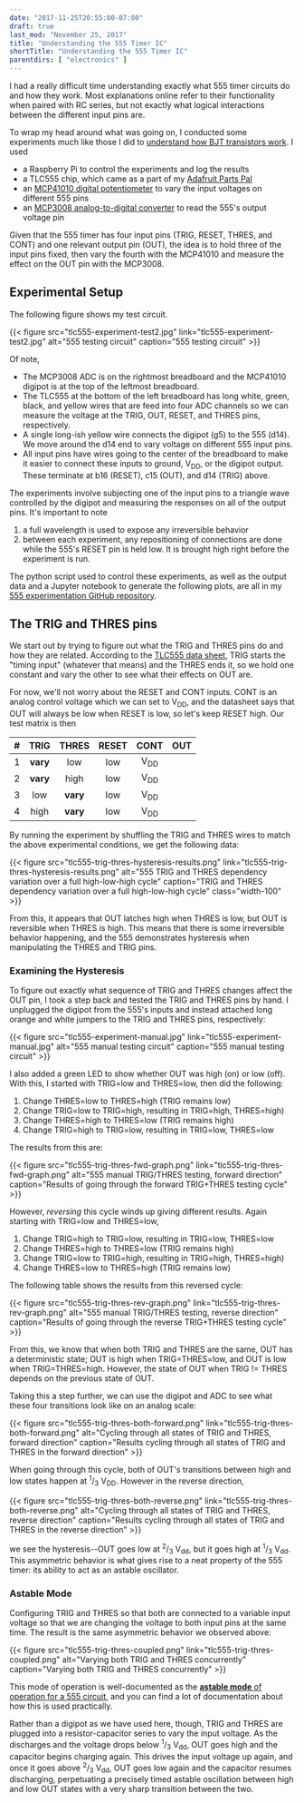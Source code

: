 ```yaml
---
date: "2017-11-25T20:55:00-07:00"
draft: true
last_mod: "November 25, 2017"
title: "Understanding the 555 Timer IC"
shortTitle: "Understanding the 555 Timer IC"
parentdirs: [ "electronics" ]
---
```


I had a really difficult time understanding exactly what 555 timer circuits do
and how they work.  Most explanations online refer to their functionality when
paired with RC series, but not exactly what logical interactions between the
different input pins are.

To wrap my head around what was going on, I conducted some experiments much like
those I did to [understand how BJT transistors work][bjt transistor page].  I
used

* a Raspberry Pi to control the experiments and log the results
* a TLC555 chip, which came as a part of my [Adafruit Parts Pal][]
* an [MCP41010 digital potentiometer][MCP41010] to vary the input voltages on different 555 pins
* an [MCP3008 analog-to-digital converter][MCP3008] to read the 555's output voltage pin

Given that the 555 timer has four input pins (TRIG, RESET, THRES, and CONT) and
one relevant output pin (OUT), the idea is to hold three of the input pins
fixed, then vary the fourth with the MCP41010 and measure the effect on the OUT
pin with the MCP3008.

## Experimental Setup

The following figure shows my test circuit.

<div class="shortcode">
{{< figure
    src="tlc555-experiment-test2.jpg"
    link="tlc555-experiment-test2.jpg"
    alt="555 testing circuit"
    caption="555 testing circuit"
>}}
</div>

Of note,

* The MCP3008 ADC is on the rightmost breadboard and the MCP41010 digipot is at
  the top of the leftmost breadboard.
* The TLC555 at the bottom of the left breadboard has long white, green, black,
  and yellow wires that are feed into four ADC channels so we can measure the
  voltage at the TRIG, OUT, RESET, and THRES pins, respectively.
* A single long-ish yellow wire connects the digipot (g5) to the 555 (d14).  We
  move around the d14 end to vary voltage on different 555 input pins.
* All input pins have wires going to the center of the breadboard
  to make it easier to connect these inputs to ground, V<sub>DD</sub>, or the
  digipot output.  These terminate at b16 (RESET), c15 (OUT), and d14 (TRIG)
  above.

The experiments involve subjecting one of the input pins to a triangle wave
controlled by the digipot and measuring the responses on all of the output pins.
It's important to note

1. a full wavelength is used to expose any irreversible behavior
2. between each experiment, any repositioning of connections are done while the
   555's RESET pin is held low.  It is brought high right before the experiment
   is run.

The python script used to control these experiments, as well as the output data
and a Jupyter notebook to generate the following plots, are all in my [555
experimentation GitHub repository][github link].


## The TRIG and THRES pins

We start out by trying to figure out what the TRIG and THRES pins do and how
they are related.  According to the [TLC555 data sheet][], TRIG starts the
"timing input" (whatever that means) and the THRES ends it, so we hold one
constant and vary the other to see what their effects on OUT are.

For now, we'll not worry about the RESET and CONT inputs.  CONT is an analog
control voltage which we can set to V<sub>DD</sub>, and the datasheet says that
OUT will always be low when RESET is low, so let's keep RESET high.  Our test
matrix is then

\# | TRIG     | THRES    | RESET | CONT           |  OUT
---|:--------:|:--------:|:-----:|:--------------:|:-----:
 1 | **vary** | low      |  low  | V<sub>DD</sub> |
 2 | **vary** | high     |  low  | V<sub>DD</sub> |
 3 | low      | **vary** |  low  | V<sub>DD</sub> |
 4 | high     | **vary** |  low  | V<sub>DD</sub> |

By running the experiment by shuffling the TRIG and THRES wires to match the
above experimental conditions, we get the following data:

<div class="shortcode">
{{< figure
    src="tlc555-trig-thres-hysteresis-results.png"
    link="tlc555-trig-thres-hysteresis-results.png"
    alt="555 TRIG and THRES dependency variation over a full high-low-high cycle"
    caption="TRIG and THRES dependency variation over a full high-low-high cycle"
    class="width-100"
    >}}
</div>

From this, it appears that OUT latches high when THRES is low, but OUT is
reversible when THRES is high.  This means that there is some irreversible
behavior happening, and the 555 demonstrates hysteresis when manipulating
the THRES and TRIG pins.

### Examining the Hysteresis

To figure out exactly what sequence of TRIG and THRES changes affect the OUT
pin, I took a step back and tested the TRIG and THRES pins by hand.  I unplugged
the digipot from the 555's inputs and instead attached long orange and white
jumpers to the TRIG and THRES pins, respectively:

<div class="shortcode">
{{< figure
    src="tlc555-experiment-manual.jpg"
    link="tlc555-experiment-manual.jpg"
    alt="555 manual testing circuit"
    caption="555 manual testing circuit"
>}}
</div>

I also added a green LED to show whether OUT was high (on) or low (off).  With
this, I started with TRIG=low and THRES=low, then did the following:

1. Change THRES=low to THRES=high (TRIG remains low)
2. Change TRIG=low to TRIG=high, resulting in TRIG=high, THRES=high)
3. Change THRES=high to THRES=low (TRIG remains high)
4. Change TRIG=high to TRIG=low, resulting in TRIG=low, THRES=low

The results from this are:

<div class="shortcode">
{{< figure
    src="tlc555-trig-thres-fwd-graph.png"
    link="tlc555-trig-thres-fwd-graph.png"
    alt="555 manual TRIG/THRES testing, forward direction"
    caption="Results of going through the forward TRIG+THRES testing cycle"
>}}
</div>

However, _reversing_ this cycle winds up giving different results.  Again
starting with TRIG=low and THRES=low,

1. Change TRIG=high to TRIG=low, resulting in TRIG=low, THRES=low
2. Change THRES=high to THRES=low (TRIG remains high)
3. Change TRIG=low to TRIG=high, resulting in TRIG=high, THRES=high)
4. Change THRES=low to THRES=high (TRIG remains low)

The following table shows the results from this reversed cycle:

<div class="shortcode">
{{< figure
    src="tlc555-trig-thres-rev-graph.png"
    link="tlc555-trig-thres-rev-graph.png"
    alt="555 manual TRIG/THRES testing, reverse direction"
    caption="Results of going through the reverse TRIG+THRES testing cycle"
>}}
</div>

From this, we know that when both TRIG and THRES are the same, OUT has a
deterministic state; OUT is high when TRIG=THRES=low, and OUT is low when
TRIG=THRES=high.  However, the state of OUT when TRIG != THRES depends on the
previous state of OUT.

Taking this a step further, we can use the digipot and ADC to see what these
four transitions look like on an analog scale:

<div class="shortcode">
{{< figure
    src="tlc555-trig-thres-both-forward.png"
    link="tlc555-trig-thres-both-forward.png"
    alt="Cycling through all states of TRIG and THRES, forward direction"
    caption="Results cycling through all states of TRIG and THRES in the forward direction"
>}}
</div>

When going through this cycle, both of OUT's transitions between high and low
states happen at <sup>1</sup>/<sub>3</sub> V<sub>DD</sub>.  However in the
reverse direction,

<div class="shortcode">
{{< figure
    src="tlc555-trig-thres-both-reverse.png"
    link="tlc555-trig-thres-both-reverse.png"
    alt="Cycling through all states of TRIG and THRES, reverse direction"
    caption="Results cycling through all states of TRIG and THRES in the reverse direction"
>}}
</div>

we see the hysteresis--OUT goes low at <sup>2</sup>/<sub>3</sub> V<sub>dd</sub>,
but it goes high at <sup>1</sup>/<sub>3</sub> V<sub>dd</sub>.  This asymmetric
behavior is what gives rise to a neat property of the 555 timer: its ability to
act as an astable oscillator.

### Astable Mode

Configuring TRIG and THRES so that both are connected to a variable input
voltage so that we are changing the voltage to both input pins at the same time.
The result is the same asymmetric behavior we observed above:

<div class="shortcode">
{{< figure
    src="tlc555-trig-thres-coupled.png"
    link="tlc555-trig-thres-coupled.png"
    alt="Varying both TRIG and THRES concurrently"
    caption="Varying both TRIG and THRES concurrently"
    >}}
</div>

This mode of operation is well-documented as the [**astable mode** of operation
for a 555 circuit][astable mode], and you can find a lot of documentation about
how this is used practically.

Rather than a digipot as we have used here,
though, TRIG and THRES are plugged into a resistor-capacitor series to vary
the input voltage.  As the discharges and the voltage drops below
<sup>1</sup>/<sub>3</sub> V<sub>dd</sub>, OUT goes high and the capacitor begins
charging again.  This drives the input voltage up again, and once it goes above
<sup>2</sup>/<sub>3</sub> V<sub>dd</sub>, OUT goes low again and the capacitor
resumes discharging, perpetuating a precisely timed astable oscillation between
high and low OUT states with a very sharp transition between the two.

[bjt transistor page]: digipots.html
[Adafruit Parts Pal]: https://www.adafruit.com/product/2975
[MCP41010]: http://www.microchip.com/wwwproducts/en/en010494
[MCP3008]: http://www.microchip.com/wwwproducts/en/en010530
[TLC555 data sheet]: http://www.ti.com/lit/ds/symlink/tlc555.pdf
[github link]: https://www.github.com/glennklockwood/555/
[astable mode]: https://en.wikipedia.org/wiki/555_timer_IC#Astable
